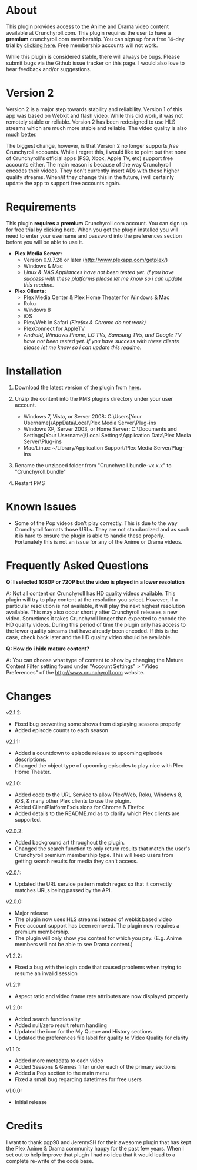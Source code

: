 About
=====
This plugin provides access to the Anime and Drama video content available at Crunchyroll.com. This plugin requires the user to have a **premium** crunchyroll.com membership. You can sign up for a free 14-day trial by [clicking here](https://www.crunchyroll.com/freetrial/anime). Free membership accounts will not work.

While this plugin is considered stable, there will always be bugs. Please submit bugs via the Github issue tracker on this page. I would also love to hear feedback and/or suggestions. 

Version 2
=========
Version 2 is a major step towards stability and reliability. Version 1 of this app was based on Webkit and flash video. While this did work, it was not remotely stable or reliable. Version 2 has been redesigned to use HLS streams which are much more stable and reliable. The video quality is also much better. 

The biggest change, however, is that Version 2 no longer supports *free* Crunchyroll accounts. While i regret this, i would like to point out that none of Crunchyroll's official apps (PS3, Xbox, Apple TV, etc) support free accounts either. The main reason is because of the way Crunchyroll encodes their videos. They don't currently insert ADs with these higher quality streams. When/if they change this in the future, i will certainly update the app to support free accounts again. 

Requirements
============
This plugin **requires** a **premium** Crunchyroll.com account. You can sign up for free trial by [clicking here](https://www.crunchyroll.com/freetrial/anime). When you get the plugin installed you will need to enter your username and password into the preferences section before you will be able to use it. 

* **Plex Media Server:**
	* Version 0.9.7.28 or later (http://www.plexapp.com/getplex/)
	* Windows & Mac
	* *Linux & NAS Appliances have not been tested yet. If you have success with these platforms please let me know so i can update this readme.*
* **Plex Clients:**
	* Plex Media Center & Plex Home Theater for Windows & Mac
	* Roku
	* Windows 8
	* iOS
	* Plex/Web in Safari *(Firefox & Chrome do not work)*
	* PlexConnect for AppleTV
	* *Android, Windows Phone, LG TVs, Samsung TVs, and Google TV have not been tested yet. If you have success with these clients please let me know so i can update this readme.*

Installation
============
1. Download the latest version of the plugin from [here](https://github.com/MattRK/Crunchyroll.bundle/archive/v2.1.2.zip).

2. Unzip the content into the PMS plugins directory under your user account.
	* Windows 7, Vista, or Server 2008: C:\Users\[Your Username]\AppData\Local\Plex Media Server\Plug-ins
	* Windows XP, Server 2003, or Home Server: C:\Documents and Settings\[Your Username]\Local Settings\Application Data\Plex Media Server\Plug-ins
	* Mac/Linux: ~/Library/Application Support/Plex Media Server/Plug-ins

3. Rename the unzipped folder from "Crunchyroll.bundle-vx.x.x" to "Crunchyroll.bundle"

4. Restart PMS


Known Issues
============
* Some of the Pop videos don't play correctly. This is due to the way Crunchyroll formats those URLs. They are not standardized and as such it is hard to ensure the plugin is able to handle these properly. Fortunately this is not an issue for any of the Anime or Drama videos.  


Frequently Asked Questions
==========================
**Q: I selected 1080P or 720P but the video is played in a lower resolution**

A: Not all content on Crunchyroll has HD quality videos available. This plugin will try to play content at the resolution you select. However, if a particular resolution is not available, it will play the next highest resolution available. This may also occur shortly after Crunchyroll releases a new video. Sometimes it takes Crunchyroll longer than expected to encode the HD quality videos. During this period of time the plugin only has access to the lower quality streams that have already been encoded. If this is the case, check back later and the HD quality video should be available. 

**Q: How do i hide mature content?**

A: You can choose what type of content to show by changing the Mature Content Filter setting found under "Account Settings" > "Video Preferences" of the http://www.crunchyroll.com website. 


Changes
=======
v2.1.2:
* Fixed bug preventing some shows from displaying seasons properly
* Added episode counts to each season

v2.1.1:
* Added a countdown to episode release to upcoming episode descriptions. 
* Changed the object type of upcoming episodes to play nice with Plex Home Theater.

v2.1.0:
* Added code to the URL Service to allow Plex/Web, Roku, Windows 8, iOS, & many other Plex clients to use the plugin. 
* Added ClientPlatformExclusions for Chrome & Firefox
* Added details to the README.md as to clarify which Plex clients are supported.  

v2.0.2:
* Added background art throughout the plugin.
* Changed the search function to only return results that match the user's Crunchyroll premium membership type. This will keep users from getting search results for media they can't access.

v2.0.1:
* Updated the URL service pattern match regex so that it correctly matches URLs being passed by the API.

v2.0.0:
* Major release
* The plugin now uses HLS streams instead of webkit based video
* Free account support has been removed. The plugin now requires a premium membership. 
* The plugin will only show you content for which you pay. (E.g. Anime members will not be able to see Drama content.)

v1.2.2:
* Fixed a bug with the login code that caused problems when trying to resume an invalid session

v1.2.1:
* Aspect ratio and video frame rate attributes are now displayed properly

v1.2.0:
* Added search functionality
* Added null/zero result return handling
* Updated the icon for the My Queue and History sections
* Updated the preferences file label for quality to Video Quality for clarity

v1.1.0:
* Added more metadata to each video
* Added Seasons & Genres filter under each of the primary sections
* Added a Pop section to the main menu
* Fixed a small bug regarding datetimes for free users

v1.0.0:
* Initial release

Credits
=======
I want to thank pgp90 and JeremySH for their awesome plugin that has kept the Plex Anime & Drama community happy for the past few years. When I set out to help improve that plugin I had no idea that it would lead to a complete re-write of the code base. 
